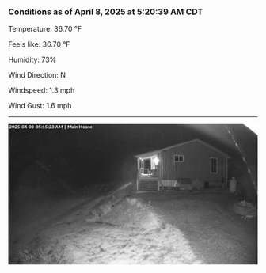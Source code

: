 ### Conditions as of April 8, 2025 at 5:20:39 AM CDT 

Temperature: 36.70 &deg;F

Feels like: 36.70 &deg;F

Humidity: 73%

Wind Direction: N

Windspeed: 1.3 mph

Wind Gust: 1.6 mph

---

<img src="./images/latest.jpeg"/>

